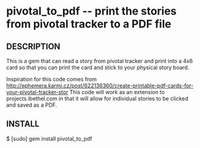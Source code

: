 pivotal_to_pdf -- print the stories from pivotal tracker to a PDF file
====================================

## DESCRIPTION
This is a gem that can read a story from pivotal tracker and print into a 4x6 card so that you can print the card and stick to your physical story board.

Inspiration for this code comes from http://ephemera.karmi.cz/post/622136360/create-printable-pdf-cards-for-your-pivotal-tracker-stor This code will work as an extension to projects.ibethel.com in that it will allow for individual stories to be clicked and saved as a PDF.
 
## INSTALL
  $ [sudo] gem install pivotal_to_pdf
